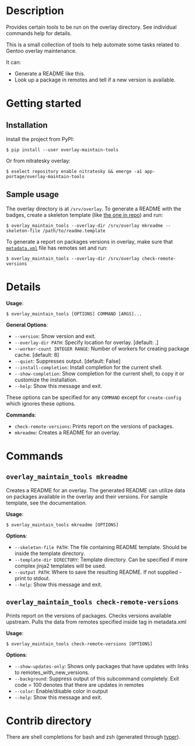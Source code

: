 # Description

Provides certain tools to be run on the overlay directory. See individual commands help for details.

This is a small collection of tools to help automate some tasks related to Gentoo overlay maintenance.

It can:

* Generate a README like this.
* Look up a package in remotes and tell if a new version is available.

# Getting started

## Installation

Install the project from PyPI:

```console
$ pip install --user overlay-maintain-tools
```

Or from nitratesky overlay:

```console
$ eselect repository enable nitratesky && emerge -a1 app-portage/overlay-maintain-tools
```

## Sample usage

The overlay directory is at `/srv/overlay`. To generate a README with the badges, create a skeleton template
(like [the one in repo](https://raw.githubusercontent.com/VTimofeenko/overlay-maintain-tools/master/docs/templates/skeleton.jinja2)) and run:

```
$ overlay_maintain_tools --overlay-dir /srv/overlay mkreadme --skeleton-file /path/to/readme.template
```

To generate a report on packages versions in overlay, make sure that [`metadata.xml`](https://devmanual.gentoo.org/ebuild-writing/misc-files/metadata/index.html) file has remotes set and run:

```
$ overlay_maintain_tools --overlay-dir /srv/overlay check-remote-versions
```


# Details

**Usage**:

```console
$ overlay_maintain_tools [OPTIONS] COMMAND [ARGS]...
```

**General Options**:

* `--version`: Show version and exit.
* `--overlay-dir PATH`: Specify location for overlay.  [default: .]
* `--worker-count INTEGER RANGE`: Number of workers for creating package cache.  [default: 8]
* `--quiet`: Suppresses output.  [default: False]
* `--install-completion`: Install completion for the current shell.
* `--show-completion`: Show completion for the current shell, to copy it or customize the installation.
* `--help`: Show this message and exit.

These options can be specified for any `COMMAND` except for  `create-config` which ignores these options.

**Commands**:

* `check-remote-versions`: Prints report on the versions of packages.
* `mkreadme`: Creates a README for an overlay.

# Commands
## `overlay_maintain_tools mkreadme`

Creates a README for an overlay. The generated README can utilize data on packages
available in the overlay and their versions. For sample template, see the documentation.

**Usage**:

```console
$ overlay_maintain_tools mkreadme [OPTIONS]
```

**Options**:

* `--skeleton-file PATH`: The file containing README template. Should be inside the template directory.
* `--template-dir DIRECTORY`: Template directory. Can be specified if more complex jinja2 templates will be used.
* `--output PATH`: Where to save the resulting README. If not supplied - print to stdout.
* `--help`: Show this message and exit.

## `overlay_maintain_tools check-remote-versions`

Prints report on the versions of packages. Checks versions available upstream.
Pulls the data from remotes specified inside <upstream> tag in metadata.xml

**Usage**:

```console
$ overlay_maintain_tools check-remote-versions [OPTIONS]
```

**Options**:

* `--show-updates-only`: Shows only packages that have updates with links to remotes_with_new_versions.
* `--background`: Suppress output of this subcommand completely. Exit code = 100 denotes that there are updates in remotes
* `--color`: Enable/disable color in output
* `--help`: Show this message and exit.

# Contrib directory

There are shell completions for bash and zsh (generated through [typer](typer.tiangolo.com/)).
